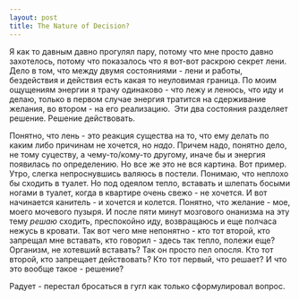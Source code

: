 ```yaml
--- 
layout: post
title: The Nature of Decision?
---
```

Я как то давным давно прогулял пару, потому что мне просто давно захотелось, потому что показалось что я вот-вот раскрою секрет лени. Дело в том, что между двумя состояниями - лени и работы, бездействия и действия есть какая то неуловимая граница. По моим ощущениям энергии я трачу одинаково - что лежу и ленюсь, что иду и делаю, только в первом случае энергия тратится на сдерживание желания, во втором - на его реализацию.  Эти два состояния разделяет решение. Решение действовать.

Понятно, что лень - это реакция существа на то, что ему делать по каким либо причинам не хочется, но _надо_. Причем надо, понятно дело, не тому суцеству, а чему-то/кому-то другому, иначе бы и энергия появилась по определению. Но все же это не вся картина. Вот пример. Утро, слегка непроснувшись валяюсь в постели. Понимаю, что неплохо бы сходить в туалет. Но под одеялом тепло, вставать и шлепать босыми ногами в туалет, когда в квартире очень свежо - не хочется. И вот начинается канитель - и хочется и колется. Понятно, что желание - мое, моего мочевого пузыря. И после пяти минут мозгового онанизма на эту тему _решаю_ сходить, преспокойно иду, возвращаюсь и еще полчаса нежусь в кровати. Так вот чего мне непонятно - кто тот второй, кто запрещал мне вставать, кто говорил - здесь так тепло, полежи еще? Организм, не хотевший вставать? Так он просто пел опосля. Кто тот второй, кто запрещает действовать? Кто тот первый, что решает? И что это вообще такое - решение?

Радует - перестал бросаться в гугл как только сформулировал вопрос.
